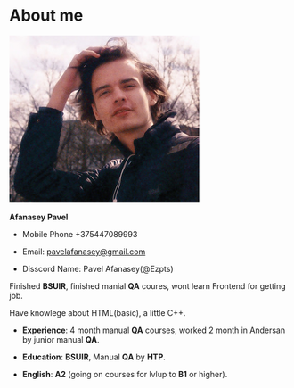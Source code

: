 # About me

![Me](/photo/3333.jpg)

**Afanasey Pavel**

- Mobile Phone +375447089993

- Email: pavelafanasey@gmail.com

- Disscord Name: Pavel Afanasey(@Ezpts)

Finished **BSUIR**, finished manial **QA** coures, wont learn Frontend for getting job.

Have knowlege about HTML(basic), a little С++.

 - **Experience**: 4 month manual **QA** courses, worked 2 month in Andersan by junior manual **QA**.

 - **Education**: **BSUIR**, Manual **QA** by **HTP**.

 - **English**: **A2** (going on courses for lvlup to **B1** or higher).